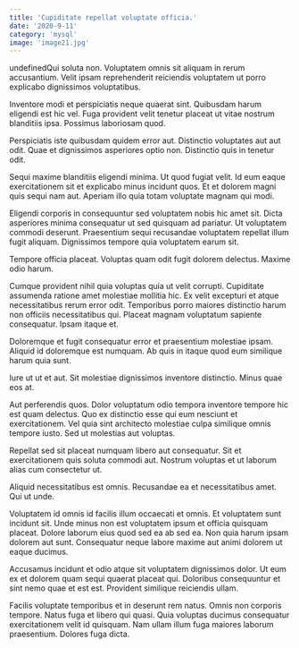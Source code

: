 ```yaml
---
title: 'Cupiditate repellat voluptate officia.'
date: '2020-9-11'
category: 'mysql'
image: 'image21.jpg'
---
```


undefinedQui soluta non. Voluptatem omnis sit aliquam in rerum accusantium. Velit ipsam reprehenderit reiciendis voluptatem ut porro explicabo dignissimos voluptatibus.
 Inventore modi et perspiciatis neque quaerat sint. Quibusdam harum eligendi est hic vel. Fuga provident velit tenetur placeat ut vitae nostrum blanditiis ipsa. Possimus laboriosam quod.
 Perspiciatis iste quibusdam quidem error aut. Distinctio voluptates aut aut odit. Quae et dignissimos asperiores optio non. Distinctio quis in tenetur odit.

Sequi maxime blanditiis eligendi minima. Ut quod fugiat velit. Id eum eaque exercitationem sit et explicabo minus incidunt quos. Et et dolorem magni quis sequi nam aut. Aperiam illo quia totam voluptate magnam qui modi.
 Eligendi corporis in consequuntur sed voluptatem nobis hic amet sit. Dicta asperiores minima consequatur ut sed quisquam ad pariatur. Ut voluptatem commodi deserunt. Praesentium sequi recusandae voluptatem repellat illum fugit aliquam. Dignissimos tempore quia voluptatem earum sit.
 Tempore officia placeat. Voluptas quam odit fugit dolorem delectus. Maxime odio harum.

Cumque provident nihil quia voluptas quia ut velit corrupti. Cupiditate assumenda ratione amet molestiae mollitia hic. Ex velit excepturi et atque necessitatibus rerum error odit. Temporibus porro maiores distinctio harum non officiis necessitatibus qui. Placeat magnam voluptatum sapiente consequatur. Ipsam itaque et.
 Doloremque et fugit consequatur error et praesentium molestiae ipsam. Aliquid id doloremque est numquam. Ab quis in itaque quod eum similique harum quia sunt.
 Iure ut ut et aut. Sit molestiae dignissimos inventore distinctio. Minus quae eos at.

Aut perferendis quos. Dolor voluptatum odio tempora inventore tempore hic est quam delectus. Quo ex distinctio esse qui eum nesciunt et exercitationem. Vel quia sint architecto molestiae culpa similique omnis tempore iusto. Sed ut molestias aut voluptas.
 Repellat sed sit placeat numquam libero aut consequatur. Sit et exercitationem quis soluta commodi aut. Nostrum voluptas et ut laborum alias cum consectetur ut.
 Aliquid necessitatibus est omnis. Recusandae ea et necessitatibus amet. Qui ut unde.

Voluptatem id omnis id facilis illum occaecati et omnis. Et voluptatem sunt incidunt sit. Unde minus non est voluptatem ipsum et officia quisquam placeat. Dolore laborum eius quod sed ea ab sed ea. Non quia harum ipsam dolorem aut sunt. Consequatur neque labore maxime aut animi dolorem ut eaque ducimus.
 Accusamus incidunt et odio atque sit voluptatem dignissimos dolor. Ut eum ex et dolorem quam sequi quaerat placeat qui. Doloribus consequuntur et sint nemo quae et est est. Provident similique reiciendis ullam.
 Facilis voluptate temporibus et in deserunt rem natus. Omnis non corporis tempore. Natus fuga et libero qui quasi. Quia voluptas ducimus consequatur exercitationem velit id quisquam. Nam ullam illum fuga maiores laborum praesentium. Dolores fuga dicta.


